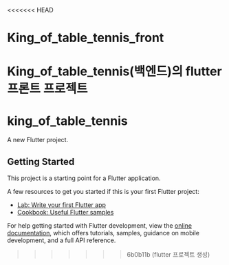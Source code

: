 <<<<<<< HEAD
# King_of_table_tennis_front
King_of_table_tennis(백엔드)의 flutter 프론트 프로젝트
=======
# king_of_table_tennis

A new Flutter project.

## Getting Started

This project is a starting point for a Flutter application.

A few resources to get you started if this is your first Flutter project:

- [Lab: Write your first Flutter app](https://docs.flutter.dev/get-started/codelab)
- [Cookbook: Useful Flutter samples](https://docs.flutter.dev/cookbook)

For help getting started with Flutter development, view the
[online documentation](https://docs.flutter.dev/), which offers tutorials,
samples, guidance on mobile development, and a full API reference.
>>>>>>> 6b0b11b (flutter 프로젝트 생성)
